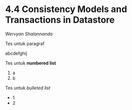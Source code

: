 # 4.4 Consistency Models and Transactions in Datastore
*Wervyan Shalannanda*

Tes untuk paragraf

abcdefghij

Tes untuk **numbered list**

1.  a
2.  b

Tes untuk *bulleted list*

* 1
* 2

